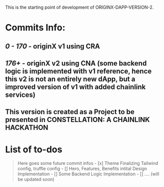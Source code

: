 This is the starting point of development of ORIGINX-DAPP-VERSION-2.

# Commits Info:
## *0 - 170* - originX v1 using CRA

## *176+* - originX v2 using CNA (some backend logic is implemented with v1 reference, hence this v2 is not an entirely new dApp, but a improved version of v1 with added chainlink services)

## This version is created as a Project to be presented in **CONSTELLATION: A CHAINLINK HACKATHON**

# List of to-dos
> Here goes some future commit infos
    - [x] Theme Finalizing Tailwind config, truffle config
    - [] Hero, Features, Benefits intital Design Implementation
    - [] Some Backend Logic Implementation
    - [] .... (will be updated soon)